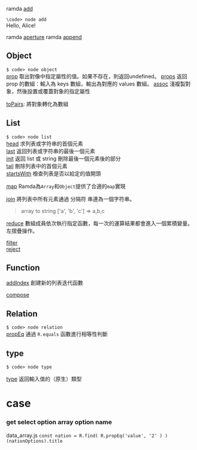 ramda [add](http://ramda.cn/docs/#add)   

`\code> node add`  
Hello, Alice!

ramda [aperture](http://ramda.cn/docs/#aperture)
ramda [append](http://ramda.cn/docs/#append)  

## Object
`$ code> node object`  
[prop](https://ramdajs.com/docs/#prop) 取出對像中指定屬性的值。如果不存在，則返回undefined。
[props](http://ramda.cn/docs/#props) 返回 prop 的數組：輸入為 keys 數組，輸出為對應的 values 數組。
[assoc](http://ramda.cn/docs/#assoc) 淺複製對象，然後設置或覆蓋對象的指定屬性

[toPairs](https://ramdajs.com/docs/#toPairs): 將對象轉化為數組  

## List
`$ code> node list`  
[head](http://ramda.cn/docs/#head) 求列表或字符串的首個元素  
[last](http://ramda.cn/docs/#last) 返回列表或字符串的最後一個元素  
[init](http://ramda.cn/docs/#init) 返回 list 或 string 刪除最後一個元素後的部分  
[tail](http://ramda.cn/docs/#tail) 刪除列表中的首個元素   
[startsWith](http://ramda.cn/docs/#startsWith) 檢查列表是否以給定的值開頭     

[map](http://ramda.cn/docs/#map) Ramda為`Array`和`Object`提供了合適的`map`實現 

[join](http://ramda.cn/docs/#join) 將列表中所有元素通過 分隔符 串連為一個字符串。
> array to string ['a', 'b', 'c'] => a,b,c  

[reduce](http://ramda.cn/docs/#reduce) 數組成員依次執行指定函數，每一次的運算結果都會進入一個累積變量。 左摺疊操作。

[filter](https://ramdajs.com/docs/#filter)  
[reject](https://ramdajs.com/docs/#reject)    


## Function  
[addIndex](http://ramda.cn/docs/#addIndex)  創建新的列表迭代函數  

[compose](https://ramdajs.com/docs/#compose)  

## Relation  
`$ code> node relation`  
[propEq](http://ramda.cn/docs/#propEq) 通過 `R.equals` 函數進行相等性判斷


## type
`$ code> node type`

[type](http://ramda.cn/docs/#type)  返回輸入值的（原生）類型  

# case 

### get select option array option name

data_array.js 
`const nation = R.find( R.propEq('value', '2' ) )(nationOptions).title`  
